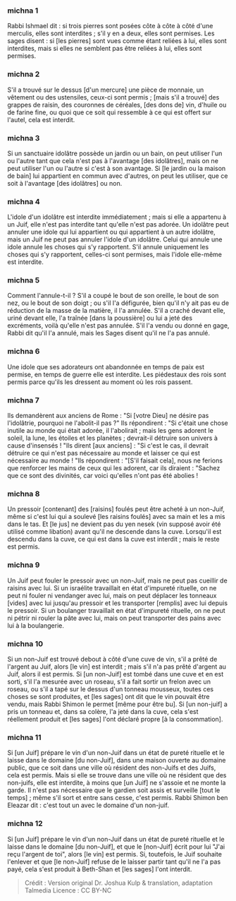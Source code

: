 
### michna 1
Rabbi Ishmael dit : si trois pierres sont posées côte à côte à côté d'une merculis, elles sont interdites ; s'il y en a deux, elles sont permises. Les sages disent : si [les pierres] sont vues comme étant reliées à lui, elles sont interdites, mais si elles ne semblent pas être reliées à lui, elles sont permises.

### michna 2
S'il a trouvé sur le dessus [d'un mercure] une pièce de monnaie, un vêtement ou des ustensiles, ceux-ci sont permis ; [mais s'il a trouvé] des grappes de raisin, des couronnes de céréales, [des dons de] vin, d'huile ou de farine fine, ou quoi que ce soit qui ressemble à ce qui est offert sur l'autel, cela est interdit.

### michna 3
Si un sanctuaire idolâtre possède un jardin ou un bain, on peut utiliser l'un ou l'autre tant que cela n'est pas à l'avantage [des idolâtres], mais on ne peut utiliser l'un ou l'autre si c'est à son avantage. Si [le jardin ou la maison de bain] lui appartient en commun avec d'autres, on peut les utiliser, que ce soit à l'avantage [des idolâtres] ou non.

### michna 4
L'idole d'un idolâtre est interdite immédiatement ; mais si elle a appartenu à un Juif, elle n'est pas interdite tant qu'elle n'est pas adorée. Un idolâtre peut annuler une idole qui lui appartient ou qui appartient à un autre idolâtre, mais un Juif ne peut pas annuler l'idole d'un idolâtre. Celui qui annule une idole annule les choses qui s'y rapportent. S'il annule uniquement les choses qui s'y rapportent, celles-ci sont permises, mais l'idole elle-même est interdite.

### michna 5
Comment l'annule-t-il ? S'il a coupé le bout de son oreille, le bout de son nez, ou le bout de son doigt ; ou s'il l'a défigurée, bien qu'il n'y ait pas eu de réduction de la masse de la matière, il l'a annulée. S'il a craché devant elle, uriné devant elle, l'a traînée [dans la poussière] ou lui a jeté des excréments, voilà qu'elle n'est pas annulée. S'il l'a vendu ou donné en gage, Rabbi dit qu'il l'a annulé, mais les Sages disent qu'il ne l'a pas annulé.

### michna 6
Une idole que ses adorateurs ont abandonnée en temps de paix est permise, en temps de guerre elle est interdite. Les piédestaux des rois sont permis parce qu'ils les dressent au moment où les rois passent.

### michna 7
Ils demandèrent aux anciens de Rome : "Si [votre Dieu] ne désire pas l'idolâtrie, pourquoi ne l'abolit-il pas ?" Ils répondirent : "Si c'était une chose inutile au monde qui était adorée, il l'abolirait ; mais les gens adorent le soleil, la lune, les étoiles et les planètes ; devrait-il détruire son univers à cause d'insensés ! "Ils dirent [aux anciens] : "Si c'est le cas, il devrait détruire ce qui n'est pas nécessaire au monde et laisser ce qui est nécessaire au monde ! "Ils répondirent : "[S'il faisait cela], nous ne ferions que renforcer les mains de ceux qui les adorent, car ils diraient : "Sachez que ce sont des divinités, car voici qu'elles n'ont pas été abolies !

### michna 8
Un pressoir [contenant] des [raisins] foulés peut être acheté à un non-Juif, même si c'est lui qui a soulevé [les raisins foulés] avec sa main et les a mis dans le tas. Et [le jus] ne devient pas du yen nesek (vin supposé avoir été utilisé comme libation) avant qu'il ne descende dans la cuve. Lorsqu'il est descendu dans la cuve, ce qui est dans la cuve est interdit ; mais le reste est permis.

### michna 9
Un Juif peut fouler le pressoir avec un non-Juif, mais ne peut pas cueillir de raisins avec lui. Si un israélite travaillait en état d'impureté rituelle, on ne peut ni fouler ni vendanger avec lui, mais on peut déplacer les tonneaux [vides] avec lui jusqu'au pressoir et les transporter [remplis] avec lui depuis le pressoir. Si un boulanger travaillait en état d'impureté rituelle, on ne peut ni pétrir ni rouler la pâte avec lui, mais on peut transporter des pains avec lui à la boulangerie.

### michna 10
Si un non-Juif est trouvé debout à côté d'une cuve de vin, s'il a prêté de l'argent au Juif, alors [le vin] est interdit ; mais s'il n'a pas prêté d'argent au Juif, alors il est permis. Si [un non-Juif] est tombé dans une cuve et en est sorti, s'il l'a mesurée avec un roseau, s'il a fait sortir un frelon avec un roseau, ou s'il a tapé sur le dessus d'un tonneau mousseux, toutes ces choses se sont produites, et [les sages] ont dit que le vin pouvait être vendu, mais Rabbi Shimon le permet [même pour être bu]. Si [un non-juif] a pris un tonneau et, dans sa colère, l'a jeté dans la cuve, cela s'est réellement produit et [les sages] l'ont déclaré propre [à la consommation].

### michna 11
Si [un Juif] prépare le vin d'un non-Juif dans un état de pureté rituelle et le laisse dans le domaine [du non-Juif], dans une maison ouverte au domaine public, que ce soit dans une ville où résident des non-Juifs et des Juifs, cela est permis. Mais si elle se trouve dans une ville où ne résident que des non-juifs, elle est interdite, à moins que [un Juif] ne s'assoie et ne monte la garde. Il n'est pas nécessaire que le gardien soit assis et surveille [tout le temps] ; même s'il sort et entre sans cesse, c'est permis. Rabbi Shimon ben Eleazar dit : c'est tout un avec le domaine d'un non-juif.

### michna 12
Si [un Juif] prépare le vin d'un non-Juif dans un état de pureté rituelle et le laisse dans le domaine [du non-Juif], et que le [non-Juif] écrit pour lui "J'ai reçu l'argent de toi", alors [le vin] est permis. Si, toutefois, le Juif souhaite l'enlever et que [le non-Juif] refuse de le laisser partir tant qu'il ne l'a pas payé, cela s'est produit à Beth-Shan et [les sages] l'ont interdit.

>Crédit : Version original Dr. Joshua Kulp & translation, adaptation Talmedia
>Licence : CC BY-NC